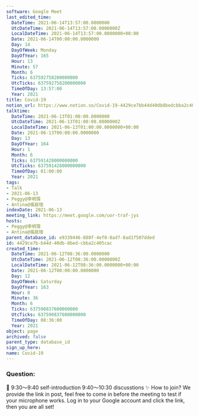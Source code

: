 ```yaml
---
software: Google Meet
last_edited_time:
  DateTime: 2021-06-14T13:57:00.0000000
  UtcDateTime: 2021-06-14T13:57:00.0000000Z
  LocalDateTime: 2021-06-14T13:57:00.0000000+00:00
  Date: 2021-06-14T00:00:00.0000000
  Day: 14
  DayOfWeek: Monday
  DayOfYear: 165
  Hour: 13
  Minute: 57
  Month: 6
  Ticks: 637592758200000000
  UtcTicks: 637592758200000000
  TimeOfDay: 13:57:00
  Year: 2021
title: Covid-19
notion_url: https://www.notion.so/Covid-19-4429ce7bb44d40db8bedcbba2c405cac
talktime:
  DateTime: 2021-06-13T01:00:00.0000000
  UtcDateTime: 2021-06-13T01:00:00.0000000Z
  LocalDateTime: 2021-06-13T01:00:00.0000000+00:00
  Date: 2021-06-13T00:00:00.0000000
  Day: 13
  DayOfYear: 164
  Hour: 1
  Month: 6
  Ticks: 637591428000000000
  UtcTicks: 637591428000000000
  TimeOfDay: 01:00:00
  Year: 2021
tags:
- Talk
- 2021-06-13
- Peggy@李明霈
- Antina@張庭瑄
indexDate: 2021-06-13
meeting_link: https://meet.google.com/uor-traf-jys
hosts:
- Peggy@李明霈
- Antina@張庭瑄
parent_database_id: e9339446-880f-4ef0-8ad7-8ad1f507dded
id: 4429ce7b-b44d-40db-8bed-cbba2c405cac
created_time:
  DateTime: 2021-06-12T08:36:00.0000000
  UtcDateTime: 2021-06-12T08:36:00.0000000Z
  LocalDateTime: 2021-06-12T08:36:00.0000000+00:00
  Date: 2021-06-12T00:00:00.0000000
  Day: 12
  DayOfWeek: Saturday
  DayOfYear: 163
  Hour: 8
  Minute: 36
  Month: 6
  Ticks: 637590837600000000
  UtcTicks: 637590837600000000
  TimeOfDay: 08:36:00
  Year: 2021
object: page
archived: false
parent_type: database_id
sign_up_here: 
name: Covid-19
---
```


### Question:


   
   
   
   
   
📅
9:30～9:40 self-introduction
9:40～10:30 discusstions
✨
How to join?
We provide the link in post, feel free to come in before the meeting to test if your microphone works. Log in to your Google account and click the link, then you are all set!

